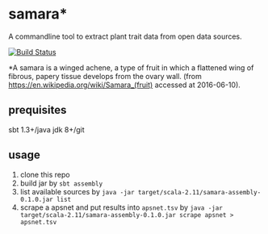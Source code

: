 # samara*
A commandline tool to extract plant trait data from open data sources.

[![Build Status](https://travis-ci.org/jhpoelen/samara.svg?branch=master)](https://travis-ci.org/jhpoelen/samara)

*A samara is a winged achene, a type of fruit in which a flattened wing of fibrous, papery tissue develops from the ovary wall. (from https://en.wikipedia.org/wiki/Samara_(fruit) accessed at 2016-06-10).

## prequisites
sbt 1.3+/java jdk 8+/git

## usage

1. clone this repo
2. build jar by ```sbt assembly```
3. list available sources by ```java -jar target/scala-2.11/samara-assembly-0.1.0.jar list```
4. scrape a apsnet and put results into ```apsnet.tsv``` by ```java -jar target/scala-2.11/samara-assembly-0.1.0.jar scrape apsnet > apsnet.tsv```
